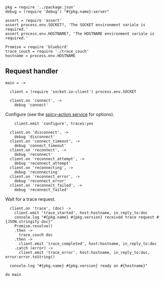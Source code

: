     pkg = require '../package.json'
    debug = (require 'debug') "#{pkg.name}:server"

    assert = require 'assert'
    assert process.env.SOCKET?, 'The SOCKET environment variale is required.'
    assert process.env.HOSTNAME?, 'The HOSTNAME environment variale is required.'

    Promise = require 'bluebird'
    trace_couch = require './trace_couch'
    hostname = process.env.HOSTNAME

Request handler
---------------

    main = ->

      client = (require 'socket.io-client') process.env.SOCKET

      client.on 'connect', ->
        debug 'connect'

Configure (see the [spicy-action service](https://github.com/shimaore/spicy-action/blob/master/index.coffee.md) for options).

        client.emit 'configure', traces:yes

      client.on 'disconnect', ->
        debug 'disconnect'
      client.on 'connect_timeout', ->
        debug 'connect_timeout'
      client.on 'reconnect', ->
        debug 'reconnect'
      client.on 'reconnect_attempt', ->
        debug 'reconnect_attempt'
      client.on 'reconnecting', ->
        debug 'reconnecting'
      client.on 'reconnect_error', ->
        debug 'reconnect_error'
      client.on 'reconnect_failed', ->
        debug 'reconnect_failed'

Wait for a trace request.

      client.on 'trace', (doc) ->
        client.emit 'trace_started', host:hostname, in_reply_to:doc
        console.log "#{pkg.name} #{pkg.version} received trace request #{JSON.stringify doc}"
        Promise.resolve()
        .then ->
          trace_couch doc
        .then ->
          client.emit 'trace_completed', host:hostname, in_reply_to:doc
        .catch (error) ->
          client.emit 'trace_error', host:hostname, in_reply_to:doc, error:error.toString()

      console.log "#{pkg.name} #{pkg.version} ready on #{hostname}"

    do main
